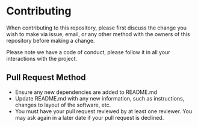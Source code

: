 # Contributing

When contributing to this repository, please first discuss the change you wish to make via issue,
email, or any other method with the owners of this repository before making a change. 

Please note we have a code of conduct, please follow it in all your interactions with the project.

## Pull Request Method

- Ensure any new dependencies are added to README.md
- Update README.md with any new information, such as instructions, changes to layout of the software, etc.
- You must have your pull request reviewed by at least one reviewer. You may ask again in a later date if your pull request is declined.

